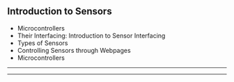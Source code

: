 ## Introduction to Sensors
- Microcontrollers
- Their Interfacing: Introduction to Sensor Interfacing
- Types of Sensors
- Controlling Sensors through Webpages
- Microcontrollers

---

---
